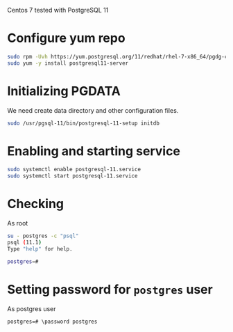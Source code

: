 <!-- TITLE: PostgreSQL -->

Centos 7 tested with PostgreSQL 11
# Configure yum repo

```sh
sudo rpm -Uvh https://yum.postgresql.org/11/redhat/rhel-7-x86_64/pgdg-centos11-11-2.noarch.rpm
sudo yum -y install postgresql11-server
```

# Initializing PGDATA

We need create data directory and other configuration files.


```sh
sudo /usr/pgsql-11/bin/postgresql-11-setup initdb
```
# Enabling and starting service

```sh
sudo systemctl enable postgresql-11.service
sudo systemctl start postgresql-11.service
```
# Checking
As root

```sh
su - postgres -c "psql"
psql (11.1)
Type "help" for help.

postgres=#
```

# Setting password for `postgres` user

As postgres user

```pgsql
postgres=# \password postgres
```

